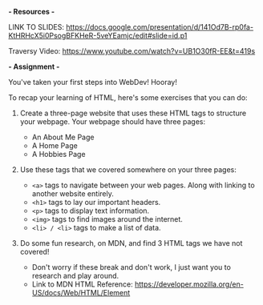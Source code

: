 **- Resources -**

LINK TO SLIDES: https://docs.google.com/presentation/d/141Od7B-rp0fa-KtHRHcX5i0PsogBFKHeR-5veYEamjc/edit#slide=id.p1

Traversy Video: https://www.youtube.com/watch?v=UB1O30fR-EE&t=419s

**- Assignment -**

You've taken your first steps into WebDev! Hooray!

To recap your learning of HTML, here's some exercises that you can do:

1. Create a three-page website that uses these HTML tags to structure your webpage. Your webpage should have three pages:

   - An About Me Page
   - A Home Page
   - A Hobbies Page

2. Use these tags that we covered somewhere on your three pages:

   - `<a>` tags to navigate between your web pages. Along with linking to another website entirely.
   - `<h1>` tags to lay our important headers.
   - `<p>` tags to display text information.
   - `<img>` tags to find images around the internet.
   - `<li> / <li>` tags to make a list of data.

3. Do some fun research, on MDN, and find 3 HTML tags we have not covered!
   - Don't worry if these break and don't work, I just want you to research and play around.
   - Link to MDN HTML Reference: https://developer.mozilla.org/en-US/docs/Web/HTML/Element
